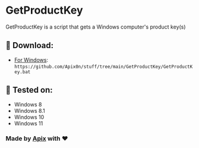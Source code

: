 # GetProductKey
GetProductKey is a script that gets a Windows computer's product key(s)

## 💾 Download:

* [For Windows](https://github.com/Apix0n/stuff/tree/main/GetProductKey/GetProductKey.bat): `https://github.com/Apix0n/stuff/tree/main/GetProductKey/GetProductKey.bat`

## 🧪 Tested on:

* Windows 8
* Windows 8.1
* Windows 10
* Windows 11

### Made by [Apix](https://github.com/Apix0n) with ❤️